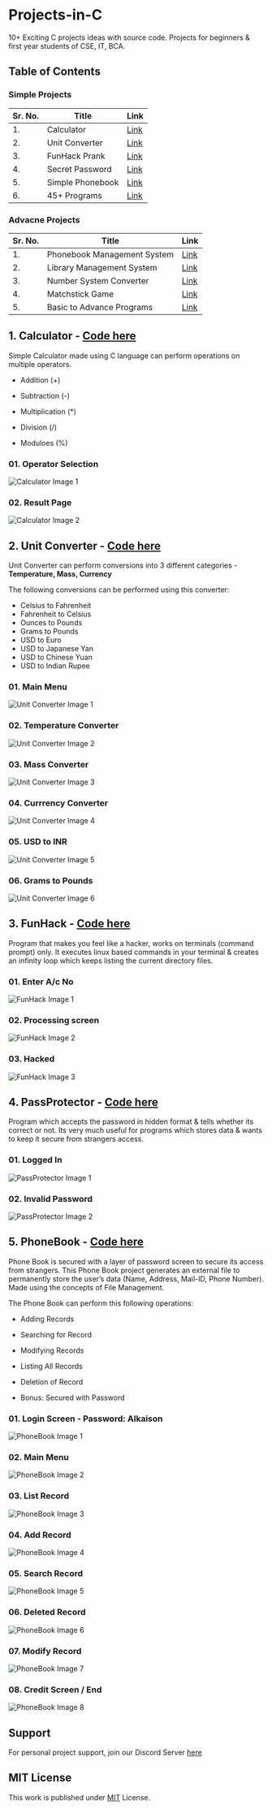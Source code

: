 # Projects-in-C

10+ Exciting C projects ideas with source code. Projects for beginners & first year students of CSE, IT, BCA.

## Table of Contents

### Simple Projects

| Sr. No.  | Title | Link |
| ------------- | ------------- | ------------- |
| 1. | Calculator | [Link](Projects/Calculator.c "Code for Calculator") |
| 2. | Unit Converter | [Link](Projects/UnitConverter.c "Code for UnitConverter") |
| 3. | FunHack Prank | [Link](Projects/FunHack.c "Code for FunHack") |
| 4. | Secret Password | [Link](Projects/PassProtector.c "Code for PassProtector") |
| 5. | Simple Phonebook | [Link](Projects/PhoneBook.c "Code for PhoneBook") |
| 6. | 45+ Programs | [Link](College_Programs "45+ programs") |

### Advacne Projects

| Sr. No.  | Title | Link |
| ------------- | ------------- | ------------- |
| 1.  | Phonebook Management System | [Link](https://github.com/Alkaison/Phonebook-Management-System "Phonebook-Management-System") |
| 2.  | Library Management System | [Link](https://github.com/Alkaison/Library-Management-System "Library Management System") |
| 3. | Number System Converter | [Link](https://github.com/Alkaison/Number-System-Converter "Number System Converter") |
| 4. | Matchstick Game | [Link](https://github.com/Alkaison/Matchstick-Game "Matchstick Game") |
| 5. | Basic to Advance Programs | [Link](College_Programs "45+ programs") |

## 1. Calculator - [Code here](Projects/Calculator.c "Code for Calculator")

Simple Calculator made using C language can perform operations on multiple operators.

- Addition (+)

- Subtraction (-)

- Multiplication (*)

- Division (/)

- Moduloes (%)

### 01. Operator Selection

![Calculator Image 1](https://i.postimg.cc/xT63N0zM/Calculator-1.png)

### 02. Result Page

![Calculator Image 2](https://i.postimg.cc/Sxj7Ww65/Calculator-2.png)

## 2. Unit Converter - [Code here](Projects/UnitConverter.c "Code for UnitConverter")

Unit Converter can perform conversions into 3 different categories - **Temperature, Mass, Currency**

The following conversions can be performed using this converter:

- Celsius to Fahrenheit
- Fahrenheit to Celsius
- Ounces to Pounds
- Grams to Pounds
- USD to Euro
- USD to Japanese Yan
- USD to Chinese Yuan
- USD to Indian Rupee

### 01. Main Menu

![Unit Converter Image 1](https://i.postimg.cc/QCxWjTSP/Unit-Converter-1.png)

### 02. Temperature Converter

![Unit Converter Image 2](https://i.postimg.cc/1XCVX3jz/Unit-Converter-2.png)

### 03. Mass Converter

![Unit Converter Image 3](https://i.postimg.cc/BZMKMmnG/Unit-Converter-3.png)

### 04. Currrency Converter

![Unit Converter Image 4](https://i.postimg.cc/FszJq0Yk/Unit-Converter-4.png)

### 05. USD to INR

![Unit Converter Image 5](https://i.postimg.cc/RVYnzqts/Unit-Converter-5.png)

### 06. Grams to Pounds

![Unit Converter Image 6](https://i.postimg.cc/8zrfkDB1/Unit-Converter-6.png)

## 3. FunHack - [Code here](Projects/FunHack.c "Code for FunHack")

Program that makes you feel like a hacker, works on terminals (command prompt) only. It executes linux based commands in your terminal & creates an infinity loop which keeps listing the current directory files.

### 01. Enter A/c No

![FunHack Image 1](https://i.postimg.cc/Bny5NMNv/Fun-Hack-1.png)

### 02. Processing screen

![FunHack Image 2](https://i.postimg.cc/pdFfSz1J/Fun-Hack-2.png)

### 03. Hacked

![FunHack Image 3](https://i.postimg.cc/pVZD32k4/Fun-Hack-3.png)

## 4. PassProtector - [Code here](Projects/PassProtector.c "Code for PassProtector")

Program which accepts the password in hidden format & tells whether its correct or not. Its very much useful for programs which stores data & wants to keep it secure from strangers access.

### 01. Logged In

![PassProtector Image 1](https://i.postimg.cc/MTJ7JHC2/Pass-Protector-1.png)

### 02. Invalid Password

![PassProtector Image 2](https://i.postimg.cc/d1R8svF7/Pass-Protector-2.png)

## 5. PhoneBook - [Code here](Projects/PhoneBook.c "Code for PhoneBook")

Phone Book is secured with a layer of password screen to secure its access from strangers. This Phone Book project generates an external file to permanently store the user’s data (Name, Address, Mail-ID, Phone Number). Made using the concepts of File Management.

The Phone Book can perform this following operations:

- Adding Records

- Searching for Record

- Modifying Records

- Listing All Records

- Deletion of Record

- Bonus: Secured with Password

### 01. Login Screen - Password: Alkaison

![PhoneBook Image 1](https://i.postimg.cc/Y0pQjV2d/Phone-Book-1.png)

### 02. Main Menu

![PhoneBook Image 2](https://i.postimg.cc/Y0bYF3hM/Phone-Book-2.png)

### 03. List Record

![PhoneBook Image 3](https://i.postimg.cc/RZ3K3w9x/Phone-Book-3.png)

### 04. Add Record

![PhoneBook Image 4](https://i.postimg.cc/9FgyFJ6B/Phone-Book-4.png)

### 05. Search Record

![PhoneBook Image 5](https://i.postimg.cc/QdR5cVx9/Phone-Book-5.png)

### 06. Deleted Record

![PhoneBook Image 6](https://i.postimg.cc/N0mXDY5N/Phone-Book-6.png)

### 07. Modify Record

![PhoneBook Image 7](https://i.postimg.cc/RFmHb8tv/Phone-Book-7.png)

### 08. Credit Screen / End

![PhoneBook Image 8](https://i.postimg.cc/W37kRnmg/Phone-Book-8.png)

## Support

For personal project support, join our Discord Server [here](https://discord.gg/dF4PHpA "Byte Hub Discord")

## MIT License

This work is published under [MIT](LICENSE.md "MIT License") License.
